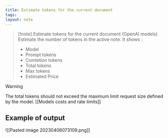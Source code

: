 ```yaml
---
title: Estimate tokens for the current document
tags: 
layout: note 
---
```

> [!note] Estimate tokens for the current document (OpenAI models)
> Estimate the number of tokens in the active note. It shows : 
> * Model
> * Prompt tokens
> * Comletion tokens
> * Total tokens
> * Max tokens
> * Estimated Price

> [!warning] 
>  The total tokens should not exceed the maximum limit request size defined by the model. 
>  [[Models costs and rate limits]]

## Example of output
![[Pasted image 20230406073109.png]]